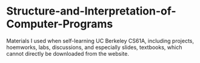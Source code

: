 # Structure-and-Interpretation-of-Computer-Programs
Materials I used when self-learning UC Berkeley CS61A, including projects, hoemworks, labs, discussions, and especially slides, textbooks, which cannot directly be downloaded from the website.

